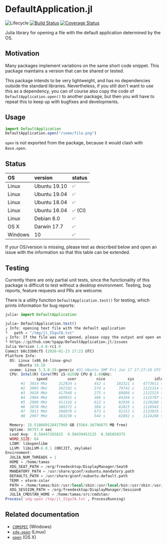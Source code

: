 # DefaultApplication.jl

![Lifecycle](https://img.shields.io/badge/lifecycle-maturing-blue.svg)
[![Build Status](https://travis-ci.org/tpapp/DefaultApplication.jl.svg?branch=master)](https://travis-ci.org/tpapp/DefaultApplication.jl)
[![Coverage Status](https://coveralls.io/repos/tpapp/DefaultApplication.jl/badge.svg?branch=master&service=github)](https://coveralls.io/github/tpapp/DefaultApplication.jl?branch=master)

Julia library for opening a file with the default application determined by the OS.

## Motivation

Many packages implement variations on the same short code snippet. This package maintains a version that can be shared or tested.

This package intends to be very lightweight, and has no dependencies outside the standard libraries. Nevertheless, if you still don't want to use this as a dependency, you can of course also copy the code of `DefaultApplication.open()` to another package, but then you will have to repeat this to keep up with bugfixes and developments.

## Usage

```julia
import DefaultApplication
DefaultApplication.open("/some/file.png")
```

`open` is not exported from the package, because it would clash with `Base.open`.

## Status

| OS      | version      | status  |
|:--------|:-------------|:------- |
| Linux   | Ubuntu 19.10 | `✅`      |
| Linux   | Ubuntu 19.04 | `✅`      |
| Linux   | Ubuntu 18.04 | `✅`      |
| Linux   | Ubuntu 16.04 | `✅` (CI) |
| Linux   | Debian 8.0   | `✅`      |
| OS X    | Darwin 17.7  | `✅`      |
| Windows | 10           | `✅`      |

If your OS/version is missing, please test as described below and open an issue with the information so that this table can be extended.

## Testing

Currently there are only partial unit tests, since the functionality of this package is difficult to test without a desktop environment. Testing, bug reports, feature requests and PRs are welcome.

There is a utility function `DefaultApplication.test()` for testing, which prints information for bug reports:

```julia
julia> import DefaultApplication

julia> DefaultApplication.test()
┌ Info: opening text file with the default application
└   path = "/tmp/jl_ISgu7A.txt"
┌ Info: If the file was not opened, please copy the output and open an issue at
└ https://github.com/tpapp/DefaultApplication.jl/issues
Julia Version 1.4.0-rc1.0
Commit b0c33b0cf5 (2020-01-23 17:23 UTC)
Platform Info:
  OS: Linux (x86_64-linux-gnu)
      Ubuntu 19.10
  uname: Linux 5.3.0-29-generic #31-Ubuntu SMP Fri Jan 17 17:27:26 UTC 2020 x86_64 x86_64
  CPU: Intel(R) Core(TM) i5-8250U CPU @ 1.60GHz:
              speed         user         nice          sys         idle          irq
       #1  3014 MHz     312924 s        452 s     102521 s    4773911 s          0 s
       #2  3005 MHz     392192 s        374 s      79742 s    1121314 s          0 s
       #3  3028 MHz     417948 s        275 s      80886 s    1122523 s          0 s
       #4  2984 MHz     400951 s        386 s      84294 s    1115707 s          0 s
       #5  2909 MHz     411316 s        613 s      82936 s    1120208 s          0 s
       #6  2878 MHz     386572 s        368 s      82815 s    1116943 s          0 s
       #7  3011 MHz     366070 s        673 s      92152 s    1123035 s          0 s
       #8  2997 MHz     383230 s        544 s      82892 s    1124208 s          0 s

  Memory: 15.518669128417969 GB (5564.16796875 MB free)
  Uptime: 86757.0 sec
  Load Avg:  0.58447265625  0.50439453125  0.505859375
  WORD_SIZE: 64
  LIBM: libopenlibm
  LLVM: libLLVM-8.0.1 (ORCJIT, skylake)
Environment:
  JULIA_NUM_THREADS = 1
  HOME = /home/tamas
  XDG_SEAT_PATH = /org/freedesktop/DisplayManager/Seat0
  MANDATORY_PATH = /usr/share/gconf/xubuntu.mandatory.path
  DEFAULTS_PATH = /usr/share/gconf/xubuntu.default.path
  TERM = eterm-color
  PATH = /home/tamas/bin:/usr/local/sbin:/usr/local/bin:/usr/sbin:/usr/bin:/sbin:/bin:/usr/games:/usr/local/games:/snap/bin
  XDG_SESSION_PATH = /org/freedesktop/DisplayManager/Session0
  JULIA_CMDSTAN_HOME = /home/tamas/src/cmdstan/
Process(`xdg-open /tmp/jl_ISgu7A.txt`, ProcessRunning)
```

## Related documentation

- [`COMSPEC`](https://en.wikipedia.org/wiki/COMSPEC) (Windows)
- [`xdg-open`](https://linux.die.net/man/1/xdg-open) (Linux)
- [`open`](https://ss64.com/osx/open.html) (OS X)
